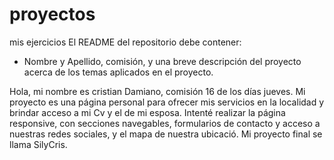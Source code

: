 # proyectos
mis ejercicios
El README del repositorio debe contener:
- Nombre y Apellido, comisión, y una breve descripción del proyecto
acerca de los temas aplicados en el proyecto.

Hola, mi nombre es cristian Damiano, comisión 16 de los días jueves. Mi proyecto es una página personal para ofrecer mis servicios en la localidad y  brindar acceso a mi Cv y el de mi esposa.  Intenté realizar la página responsive, con secciones navegables, formularios de contacto y acceso a nuestras redes sociales, y el mapa de nuestra ubicació.
Mi proyecto final se llama SilyCris.
